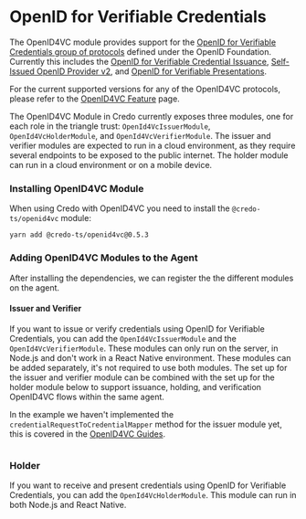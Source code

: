 # OpenID for Verifiable Credentials

The OpenID4VC module provides support for the [OpenID for Verifiable Credentials group of protocols](https://openid.net/sg/openid4vc/) defined under the OpenID Foundation. Currently this includes the [OpenID for Verifiable Credential Issuance](https://openid.net/specs/openid-4-verifiable-credential-issuance-1_0.html), [Self-Issued OpenID Provider v2](https://openid.net/specs/openid-connect-self-issued-v2-1_0.html), and [OpenID for Verifiable Presentations](https://openid.net/specs/openid-4-verifiable-presentations-1_0.html).

For the current supported versions for any of the OpenID4VC protocols, please refer to the [OpenID4VC Feature](../../features/openid4vc.md) page.

The OpenID4VC Module in Credo currently exposes three modules, one for each role in the triangle trust: `OpenId4VcIssuerModule`, `OpenId4VcHolderModule`, and `OpenId4VcVerifierModule`. The issuer and verifier modules are expected to run in a cloud environment, as they require several endpoints to be exposed to the public internet. The holder module can run in a cloud environment or on a mobile device.

### Installing OpenID4VC Module

When using Credo with OpenID4VC you need to install the `@credo-ts/openid4vc` module:

```console
yarn add @credo-ts/openid4vc@0.5.3
```

### Adding OpenID4VC Modules to the Agent

After installing the dependencies, we can register the the different modules on the agent.

#### Issuer and Verifier

If you want to issue or verify credentials using OpenID for Verifiable Credentials, you can add the `OpenId4VcIssuerModule` and the `OpenId4VcVerifierModule`. These modules can only run on the server, in Node.js and don't work in a React Native environment. These modules can be added separately, it's not required to use both modules. The set up for the issuer and verifier module can be combined with the set up for the holder module below to support issuance, holding, and verification OpenID4VC flows within the same agent.

In the example we haven't implemented the `credentialRequestToCredentialMapper` method for the issuer module yet, this is covered in the [OpenID4VC Guides](/guides/tutorials/openid4vc).

```typescript showLineNumbers set-up-openid4vc-issuer-verifier.ts section-1

```

### Holder

If you want to receive and present credentials using OpenID for Verifiable Credentials, you can add the `OpenId4VcHolderModule`. This module can run in both Node.js and React Native.

```typescript showLineNumbers set-up-openid4vc-holder.ts section-1

```
